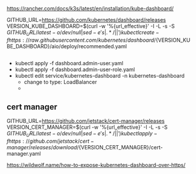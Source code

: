 https://rancher.com/docs/k3s/latest/en/installation/kube-dashboard/


GITHUB_URL=https://github.com/kubernetes/dashboard/releases
VERSION_KUBE_DASHBOARD=$(curl -w '%{url_effective}' -I -L -s -S ${GITHUB_URL}/latest -o /dev/null | sed -e 's|.*/||')
kubectl create -f https://raw.githubusercontent.com/kubernetes/dashboard/${VERSION_KUBE_DASHBOARD}/aio/deploy/recommended.yaml

## 
* kubectl apply -f dashboard.admin-user.yaml
* kubectl apply -f dashboard.admin-user-role.yaml
* kubectl edit service/kubernetes-dashboard -n kubernetes-dashboard
  * change to type: LoadBalancer
  * 


## cert manager
GITHUB_URL=https://github.com/jetstack/cert-manager/releases
VERSION_CERT_MANAGER=$(curl -w '%{url_effective}' -I -L -s -S ${GITHUB_URL}/latest -o /dev/null | sed -e 's|.*/||')
kubectl apply -f https://github.com/jetstack/cert-manager/releases/download/${VERSION_CERT_MANAGER}/cert-manager.yaml

https://wildwolf.name/how-to-expose-kubernetes-dashboard-over-https/